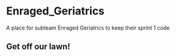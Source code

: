 # Enraged_Geriatrics
A place for subteam Enraged Geriatrics to keep their sprint 1 code

## Get off our lawn!
